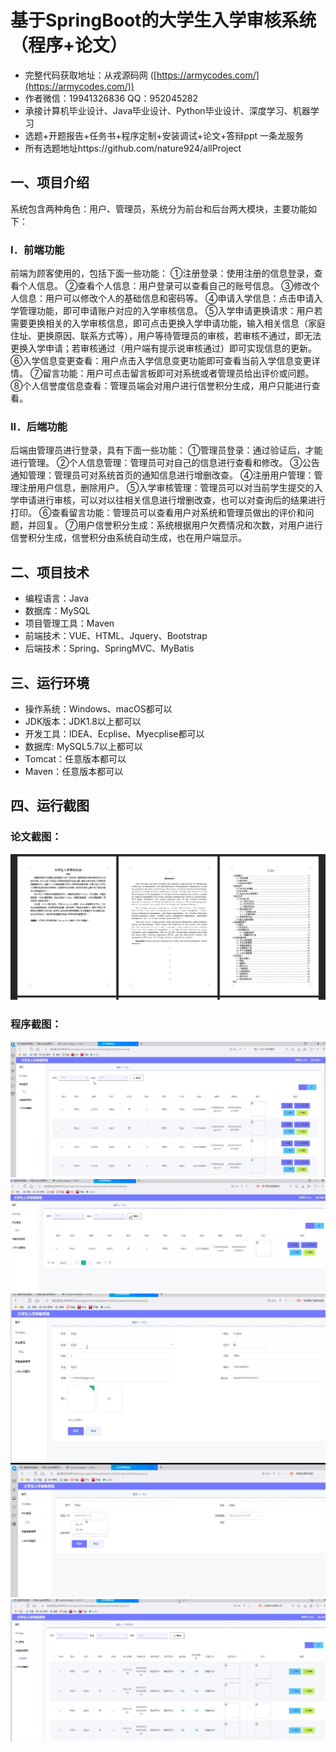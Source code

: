 基于SpringBoot的大学生入学审核系统（程序+论文）
=
- 完整代码获取地址：从戎源码网 ([https://armycodes.com/](https://armycodes.com/))
- 作者微信：19941326836  QQ：952045282 
- 承接计算机毕业设计、Java毕业设计、Python毕业设计、深度学习、机器学习
- 选题+开题报告+任务书+程序定制+安装调试+论文+答辩ppt 一条龙服务
- 所有选题地址https://github.com/nature924/allProject

一、项目介绍
---
系统包含两种角色：用户、管理员，系统分为前台和后台两大模块，主要功能如下：

### I．前端功能
前端为顾客使用的，包括下面一些功能：
①注册登录：使用注册的信息登录，查看个人信息。
②查看个人信息：用户登录可以查看自己的账号信息。
③修改个人信息：用户可以修改个人的基础信息和密码等。
④申请入学信息：点击申请入学管理功能，即可申请账户对应的入学审核信息。
⑤入学申请更换请求：用户若需要更换相关的入学审核信息，即可点击更换入学申请功能，输入相关信息（家庭住址、更换原因、联系方式等），用户等待管理员的审核，若审核不通过，即无法更换入学申请；若审核通过（用户端有提示说审核通过）即可实现信息的更新。
⑥入学信息变更查看：用户点击入学信息变更功能即可查看当前入学信息变更详情。
⑦留言功能：用户可点击留言板即可对系统或者管理员给出评价或问题。
⑧个人信誉度信息查看：管理员端会对用户进行信誉积分生成，用户只能进行查看。


### II．后端功能
后端由管理员进行登录，具有下面一些功能：
①管理员登录：通过验证后，才能进行管理。
②个人信息管理：管理员可对自己的信息进行查看和修改。
③公告通知管理：管理员可对系统首页的通知信息进行增删改查。
④注册用户管理：管理注册用户信息，删除用户。
⑤入学审核管理：管理员可以对当前学生提交的入学申请进行审核，可以对以往相关信息进行增删改查，也可以对查询后的结果进行打印。
⑥查看留言功能：管理员可以查看用户对系统和管理员做出的评价和问题，并回复。
⑦用户信誉积分生成：系统根据用户欠费情况和次数，对用户进行信誉积分生成，信誉积分由系统自动生成，也在用户端显示。




二、项目技术
---
- 编程语言：Java
- 数据库：MySQL
- 项目管理工具：Maven
- 前端技术：VUE、HTML、Jquery、Bootstrap
- 后端技术：Spring、SpringMVC、MyBatis

三、运行环境
---
- 操作系统：Windows、macOS都可以
- JDK版本：JDK1.8以上都可以
- 开发工具：IDEA、Ecplise、Myecplise都可以
- 数据库: MySQL5.7以上都可以
- Tomcat：任意版本都可以
- Maven：任意版本都可以

四、运行截图
---
### 论文截图：
![image/1.png](limage/2.png)

### 程序截图：
![image/1.png](image/1.png)
![image/1.png](image/2.png)
![image/1.png](image/3.png)
![image/1.png](image/4.png)
![image/1.png](image/5.png)



